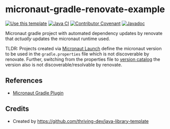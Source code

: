 # micronaut-gradle-renovate-example

[![Use this template](https://img.shields.io/badge/from-java--library--template-brightgreen?logo=dropbox)](https://github.com/thriving-dev/java-library-template/generate)
[![Java CI](https://github.com/thriving-dev/micronaut-gradle-renovate-example/actions/workflows/1.pipeline.yml/badge.svg)](https://github.com/thriving-dev/micronaut-gradle-renovate-example/actions/workflows/1.pipeline.yml)
[![Contributor Covenant](https://img.shields.io/badge/Contributor%20Covenant-2.1-4baaaa.svg)](CODE_OF_CONDUCT.md)
[![Javadoc](https://img.shields.io/badge/JavaDoc-Online-green)](https://thriving-dev.github.io/micronaut-gradle-renovate-example/javadoc/)

Micronaut gradle project with automated dependency updates by renovate that _actually_ updates the micronaut runtime used.

TLDR: Projects created via [Micronaut Launch](https://micronaut.io/launch) define the micronaut version to be used in the `gradle.properties` file which is not discoverable by renovate.
Further, switching from the properties file to [version catalog](https://docs.gradle.org/current/userguide/platforms.html#sub:central-declaration-of-dependencies) the version also is not discoverable/resolvable by renovate.


## References
- [Micronaut Gradle Plugin](https://micronaut-projects.github.io/micronaut-gradle-plugin/latest/index.html)

## Credits
- Created by https://github.com/thriving-dev/java-library-template
